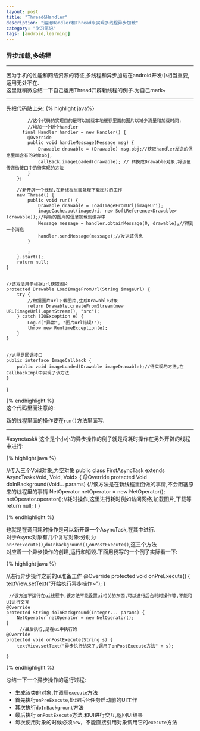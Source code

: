 ```yaml
---
layout: post
title: "Thread&Handler"
description: "运用Handler和Thread来实现多线程异步加载"
category: "学习笔记"
tags: [android,learning]
---
```

###  异步加载,多线程  
---  
因为手机的性能和网络资源的特征,多线程和异步加载在android开发中相当重要,运用无处不在.  
这里就稍微总结一下自己运用Thread开辟新线程的例子.为自己mark~  
***  

先把代码贴上来:
{% highlight java%}    
 
 
            //这个代码的实现目的是可以加载本地缓存里面的图片以减少流量和加载时间:
            //增加一个新个handler
          final Handler handler = new Handler() {
            @Override
            public void handleMessage(Message msg) {
                Drawable drawable = (Drawable) msg.obj;//获取handler发送的信息里面含有的对象obj,
                callBack.imageLoaded(drawable); // 转换成Drawable对象,将该值传递给接口中的待实现的方法
            }
        };

        //新开辟一个线程,在新线程里面处理下载图片的工作
        new Thread() {
            public void run() {
                Drawable drawable = LoadImageFromUrl(imageUri);
                imageCache.put(imageUri, new SoftReference<Drawable>(drawable));//将新的图片的信息加载到缓存中
                Message message = handler.obtainMessage(0, drawable);//得到一个消息
                handler.sendMessage(message);//发送该信息
            }

            ;
        }.start();
        return null;
    }


    //该方法用于根据url获取图片
    protected Drawable LoadImageFromUrl(String imageUrl) {
        try {
            //根据图片url下载图片,生成Drawable对象
            return Drawable.createFromStream(new URL(imageUrl).openStream(), "src");
        } catch (IOException e) {
            Log.d("异常", "图片url错误!");
            throw new RuntimeException(e);
        }
    }


    //这里是回调接口
    public interface ImageCallback {
        public void imageLoaded(Drawable imageDrawable);//待实现的方法,在CallbackImpl中实现了该方法
    }
}    

  
  {% endhighlight %}  
这个代码里面注意的:   
 
新的线程里面的操作要在`run()`方法里面写. 
 
***
#asynctask#
这个是个小小的异步操作的例子就是将耗时操作在另外开辟的线程中进行:  

  {% highlight java %}

//传入三个Void对象,为空对象
public class FirstAsyncTask extends AsyncTask<Void, Void, Void> {
    @Override
    protected Void doInBackground(Void... params) {//该方法是在新线程里面做的事情,不会阻塞原来的线程里的事情
        NetOperator netOperator = new NetOperator();
        netOperator.operator();//耗时操作,这里进行耗时例如访问网络,加载图片,下载等
        return null;
    }
}  
  
{% endhighlight %}  
  
也就是在调用耗时操作是可以新开辟一个AsyncTask,在其中进行.  
对于Async对象有几个复写对象:分别为`onPreExecute()`,`doInbackground()`,`onPostExecute()`,这三个方法  
对应着一个异步操作的创建,运行和销毁.下面用我写的一个例子实际看一下:  
  
  {% highlight java %}  

   //进行异步操作之前的ui准备工作
    @Override
    protected void onPreExecute() {
        textView.setText("开始执行异步操作~");
    }
       
     //该方法不运行在ui线程中,该方法不能设置ui相关的东西,可以进行后台耗时操作等,不能和UI进行交互
    @Override
    protected String doInBackground(Integer... params) {
        NetOperator netOperator = new NetOperator();
    }
         //最后执行,是在ui中执行的
    @Override
    protected void onPostExecute(String s) {
        textView.setText("异步执行结束了,调用了onPostExecute方法" + s);

    }  
    
{% endhighlight %}   

总结一下一个异步操作的运行过程:   

+   生成该类的对象,并调用`execute`方法
+   首先执行`onPreExecute`,处理后台任务启动前的UI工作 
+   其次执行`doInBackgrount`方法
+   最后执行 `onPostExecute`方法,和UI进行交互,返回UI结果  
+   每次使用对象的时候必须`new`，不能直接引用对象调用它的`execute`方法 



